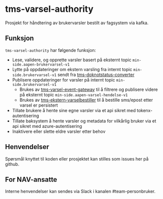 # tms-varsel-authority

Prosjekt for håndtering av brukervarsler bestilt av fagsystem via kafka.

## Funksjon

`tms-varsel-authority` har følgende funksjon:

- Lese, validere, og opprette varsler basert på eksternt topic `min-side.aapen-brukervarsel-v1`
- Lytte på oppdateringer om ekstern varsling fra internt topic `min-side.brukervarsel-v1` sendt fra [tms-doknotstatus-converter](https://github.com/navikt/tms-doknotstatus-converter)
- Publisere oppdateringer for varsler på internt topic `min-side.brukervarsel-v1`
  - Brukes av [tms-varsel-event-gateway](https://github.com/navikt/tms-varsel-event-gateway) til å filtrere og publisere videre på eksternt topic `min-side.aapen-varsel-hendelse-v1` 
  - Brukes av [tms-ekstern-varselbestiller](https://github.com/navikt/tms-ekstern-varselbestiller) til å bestille sms/epost etter varsel er persistert
- Tillate brukere å hente sine egne varsler via et api sikret med tokenx-autentisering
- Tillate baksystem å hente varsler og metadata for vilkårlig bruker via et api sikret med azure-autentisering
- Inaktivere eller slette eldre varsler etter behov

## Henvendelser

Spørsmål knyttet til koden eller prosjektet kan stilles som issues her på github.

## For NAV-ansatte

Interne henvendelser kan sendes via Slack i kanalen #team-personbruker.
